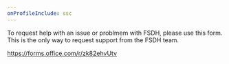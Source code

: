 ```yaml
---
onProfileInclude: ssc
---
```


To request help with an issue or problmem with FSDH, please use this form. This is the only way to request support from the FSDH team. 

https://forms.office.com/r/zk82ehvUtv
